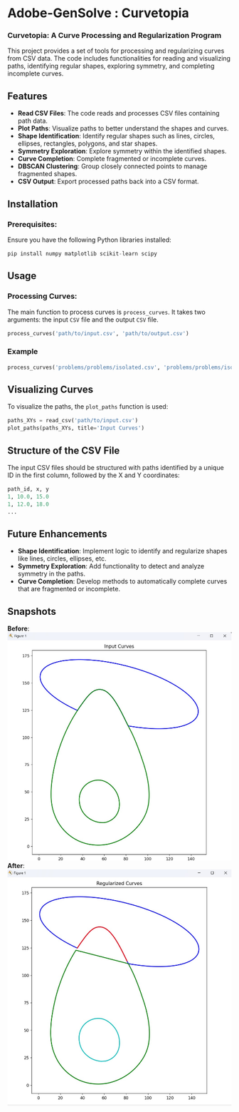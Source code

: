 # Adobe-GenSolve : Curvetopia 
### Curvetopia: A Curve Processing and Regularization Program
This project provides a set of tools for processing and regularizing curves from CSV data. The code includes functionalities for reading and visualizing paths, identifying regular shapes, exploring symmetry, and completing incomplete curves.

## Features
- **Read CSV Files**: The code reads and processes CSV files containing path data.
- **Plot Paths**: Visualize paths to better understand the shapes and curves.
- **Shape Identification**: Identify regular shapes such as lines, circles, ellipses, rectangles, polygons, and star shapes.
- **Symmetry Exploration**: Explore symmetry within the identified shapes.
- **Curve Completion**: Complete fragmented or incomplete curves.
- **DBSCAN Clustering**: Group closely connected points to manage fragmented shapes.
- **CSV Output**: Export processed paths back into a CSV format.

## Installation
### Prerequisites:
Ensure you have the following Python libraries installed:
```python
pip install numpy matplotlib scikit-learn scipy
```

## Usage
### Processing Curves:
The main function to process curves is `process_curves`. It takes two arguments: the input `CSV` file and the output `CSV` file.
```python
process_curves('path/to/input.csv', 'path/to/output.csv')
```

### Example
```python
process_curves('problems/problems/isolated.csv', 'problems/problems/isolated_sol.csv')
```

## Visualizing Curves
To visualize the paths, the `plot_paths` function is used:
```python
paths_XYs = read_csv('path/to/input.csv')
plot_paths(paths_XYs, title='Input Curves')
```

## Structure of the CSV File
The input CSV files should be structured with paths identified by a unique ID in the first column, followed by the X and Y coordinates:
```python
path_id, x, y
1, 10.0, 15.0
1, 12.0, 18.0
...
```

## Future Enhancements
- **Shape Identification**: Implement logic to identify and regularize shapes like lines, circles, ellipses, etc.
- **Symmetry Exploration**: Add functionality to detect and analyze symmetry in the paths.
- **Curve Completion**: Develop methods to automatically complete curves that are fragmented or incomplete.

## Snapshots 
**Before**: ![](snapshots/before.jpeg)
**After**: ![](snapshots/after.jpeg)